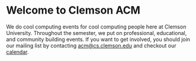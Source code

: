 # Welcome to Clemson ACM

We do cool computing events for cool computing people here at Clemson University. Throughout the semester, we put on professional, educational, and community building events. If you want to get involved, you should join our mailing list by contacting <acm@cs.clemson.edu> and checkout our [calendar](https://calendar.google.com/calendar/embed?src=c_bc37f354a5defb6a544dc6f3a2e0e969eca54216a55d0439af65d8164e47b5d5%40group.calendar.google.com&ctz=America%2FNew_York).
